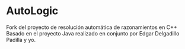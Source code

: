 AutoLogic
=========

Fork del proyecto de resolución automática de razonamientos en C++
Basado en el proyecto Java realizado en conjunto por Edgar Delgadillo 
Padilla y yo.
